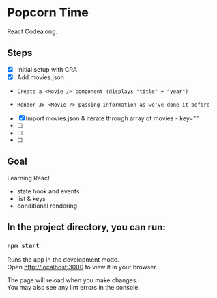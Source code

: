 # Popcorn Time

React Codealong.

## Steps

- [x] Initial setup with CRA
- [x] Add movies.json
-     Create a <Movie /> component (displays "title" + "year")
-     Render 3x <Movie /> passing information as we've done it before 
- [x] Import movies.json & iterate through array of movies
      - key=""
- [ ] 
- [ ] 
- [ ] 

## Goal

Learning React
- state hook and events
- list & keys
- conditional rendering

## In the project directory, you can run:

### `npm start`

Runs the app in the development mode.\
Open [http://localhost:3000](http://localhost:3000) to view it in your browser.

The page will reload when you make changes.\
You may also see any lint errors in the console.

